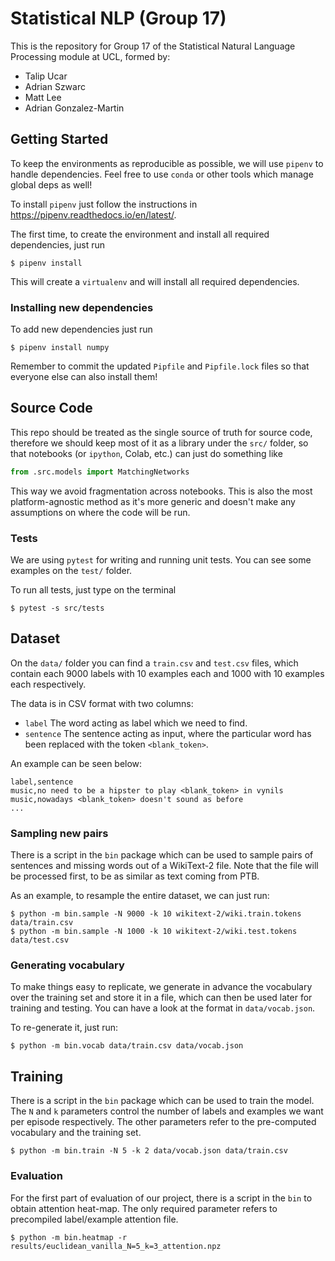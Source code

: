 # Statistical NLP (Group 17)

This is the repository for Group 17 of the Statistical Natural Language
Processing module at UCL, formed by:

- Talip Ucar
- Adrian Szwarc
- Matt Lee
- Adrian Gonzalez-Martin

## Getting Started

To keep the environments as reproducible as possible, we will use `pipenv` to
handle dependencies. Feel free to use `conda` or other tools which manage global
deps as well!

To install `pipenv` just follow the instructions in https://pipenv.readthedocs.io/en/latest/.

The first time, to create the environment and install all required dependencies,
just run

```console
$ pipenv install
```

This will create a `virtualenv` and will install all required dependencies.

### Installing new dependencies

To add new dependencies just run

```console
$ pipenv install numpy
```

Remember to commit the updated `Pipfile` and `Pipfile.lock` files so that
everyone else can also install them!

## Source Code

This repo should be treated as the single source of truth for source code,
therefore we should keep most of it as a library under the `src/` folder, so
that notebooks (or `ipython`, Colab, etc.) can just do something like

```python
from .src.models import MatchingNetworks
```

This way we avoid fragmentation across notebooks. This is also the most
platform-agnostic method as it's more generic and doesn't make any assumptions
on where the code will be run.

### Tests

We are using `pytest` for writing and running unit tests. You can see some
examples on the `test/` folder.

To run all tests, just type on the terminal

```console
$ pytest -s src/tests
```

## Dataset

On the `data/` folder you can find a `train.csv` and `test.csv` files, which
contain each 9000 labels with 10 examples each and 1000 with 10 examples each
respectively.

The data is in CSV format with two columns:

- `label` The word acting as label which we need to find.
- `sentence` The sentence acting as input, where the particular word has been
  replaced with the token `<blank_token>`.

An example can be seen below:

```csv
label,sentence
music,no need to be a hipster to play <blank_token> in vynils
music,nowadays <blank_token> doesn't sound as before
...
```

### Sampling new pairs

There is a script in the `bin` package which can be used to sample pairs of
sentences and missing words out of a WikiText-2 file. Note that the file will be
processed first, to be as similar as text coming from PTB.

As an example, to resample the entire dataset, we can just run:

```console
$ python -m bin.sample -N 9000 -k 10 wikitext-2/wiki.train.tokens data/train.csv
$ python -m bin.sample -N 1000 -k 10 wikitext-2/wiki.test.tokens data/test.csv
```

### Generating vocabulary

To make things easy to replicate, we generate in advance the vocabulary over the
training set and store it in a file, which can then be used later for training
and testing. You can have a look at the format in `data/vocab.json`.

To re-generate it, just run:

```console
$ python -m bin.vocab data/train.csv data/vocab.json
```

## Training

There is a script in the `bin` package which can be used to train the model. The
`N` and `k` parameters control the number of labels and examples we want per
episode respectively. The other parameters refer to the pre-computed vocabulary
and the training set.

```console
$ python -m bin.train -N 5 -k 2 data/vocab.json data/train.csv
```

### Evaluation

For the first part of evaluation of our project, there is a script  in the `bin` to obtain attention heat-map. The only required parameter refers to precompiled label/example attention file. 

```console
$ python -m bin.heatmap -r results/euclidean_vanilla_N=5_k=3_attention.npz
```

